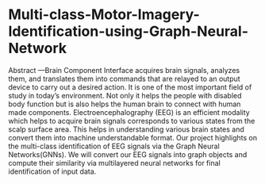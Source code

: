 # Multi-class-Motor-Imagery-Identification-using-Graph-Neural-Network

Abstract —Brain Component Interface acquires brain signals, analyzes them, and translates them into commands that are relayed to an output device to carry out a desired action. It is one of the most important field of study in today’s environment. Not only it helps the people with disabled body function but is also helps the human brain to connect with human made components. Electroencephalography (EEG) is an efficient modality which helps to acquire brain signals corresponds to various states from the scalp surface area. This helps in understanding various brain states and convert them into machine understandable format. Our project highlights on the multi-class identification of EEG signals via the Graph Neural Networks(GNNs). We will convert our EEG signals into graph objects and compute their similarity via multilayered neural networks for final identification of input data.
